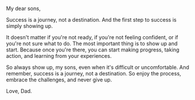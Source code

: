 My dear sons,

Success is a journey, not a destination. And the first step to success is simply showing up.

It doesn't matter if you're not ready, if you're not feeling confident, or if you're not sure what to do. The most important thing is to show up and start. Because once you're there, you can start making progress, taking action, and learning from your experiences.

So always show up, my sons, even when it's difficult or uncomfortable. And remember, success is a journey, not a destination. So enjoy the process, embrace the challenges, and never give up.

Love, Dad. 
